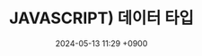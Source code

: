 ---
layout: post
title: JAVASCRIPT) 데이터 타입
date: 2024-05-13 11:29 +0900
description: github에 대한 여러가지 설명들
image: ../assets/img/blog_img23.jpg
category: 코딩
tags: git github
published: true
sitemap: true
---